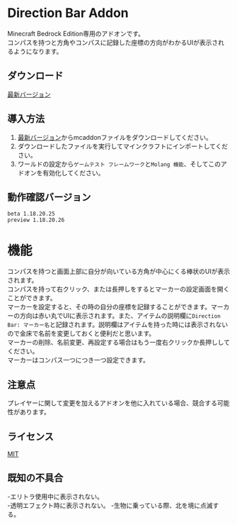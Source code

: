 # Direction Bar Addon
Minecraft Bedrock Edition専用のアドオンです。  
コンパスを持つと方角やコンパスに記録した座標の方向がわかるUIが表示されるようになります。

## ダウンロード
[最新バージョン](https://github.com/moonstera/Direction-Bar/releases/download/latest/Direction-Bar.mcaddon)

## 導入方法
 1. [最新バージョン](https://github.com/moonstera/Direction-Bar/releases/download/latest/Direction-Bar.mcaddon)からmcaddonファイルをダウンロードしてください。
 2. ダウンロードしたファイルを実行してマインクラフトにインポートしてください。
 3. ワールドの設定から`ゲームテスト フレームワーク`と`Molang 機能`、そしてこのアドオンを有効化してください。

## 動作確認バージョン
 `beta 1.18.20.25`  
 `preview 1.18.20.26`

# 機能
 コンパスを持つと画面上部に自分が向いている方角が中心にくる棒状のUIが表示されます。  
 コンパスを持って右クリック、または長押しをするとマーカーの設定画面を開くことができます。  
 マーカーを設定すると、その時の自分の座標を記録することができます。マーカーの方向は赤い丸でUIに表示されます。また、アイテムの説明欄に`Direction Bar: マーカー名`と記録されます。説明欄はアイテムを持った時には表示されないので金床で名前を変更しておくと便利だと思います。  
 マーカーの削除、名前変更、再設定する場合はもう一度右クリックか長押ししてください。  
 マーカーはコンパス一つにつき一つ設定できます。

## 注意点
 プレイヤーに関して変更を加えるアドオンを他に入れている場合、競合する可能性があります。

## ライセンス
[MIT](https://github.com/moonstera/Direction-Bar/blob/main/LICENSE)

## 既知の不具合
 -エリトラ使用中に表示されない。  
 -透明エフェクト時に表示されない。
 -生物に乗っている際、北を境に点滅する。
